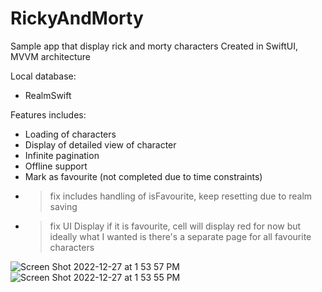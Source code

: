 # RickyAndMorty

Sample app that display rick and morty characters 
Created in SwiftUI, MVVM architecture

Local database:
- RealmSwift

Features includes:
- Loading of characters
- Display of detailed view of character
- Infinite pagination 
- Offline support
- Mark as favourite (not completed due to time constraints)
- > fix includes handling of isFavourite, keep resetting due to realm saving 
- > fix UI Display if it is favourite, cell will display red for now but ideally what I wanted is there's a separate page for all favourite characters

![Screen Shot 2022-12-27 at 1 53 57 PM](https://user-images.githubusercontent.com/8087709/209618228-7693797f-8fb2-4ad6-a54c-9cac669f2187.png)
![Screen Shot 2022-12-27 at 1 53 55 PM](https://user-images.githubusercontent.com/8087709/209618246-97c0e1d5-675d-4486-b409-b8e731eed144.png)
